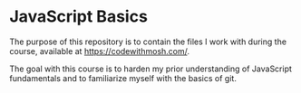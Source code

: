 # JavaScript Basics 
The purpose of this repository is to contain the files I work with during the course, available at https://codewithmosh.com/.

The goal with this course is to harden my prior understanding of JavaScript fundamentals and to familiarize myself with the basics of git.

